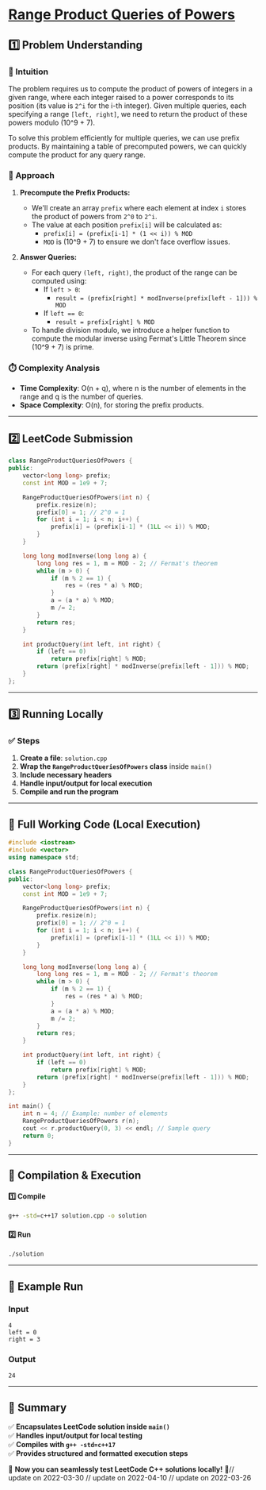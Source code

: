 # **[Range Product Queries of Powers](https://leetcode.com/problems/range-product-queries-of-powers/description/)**  

## **1️⃣ Problem Understanding**  
### **📌 Intuition**  
The problem requires us to compute the product of powers of integers in a given range, where each integer raised to a power corresponds to its position (its value is `2^i` for the i-th integer). Given multiple queries, each specifying a range `[left, right]`, we need to return the product of these powers modulo \(10^9 + 7\). 

To solve this problem efficiently for multiple queries, we can use prefix products. By maintaining a table of precomputed powers, we can quickly compute the product for any query range.

### **🚀 Approach**  
1. **Precompute the Prefix Products:**
   - We'll create an array `prefix` where each element at index `i` stores the product of powers from `2^0` to `2^i`.
   - The value at each position `prefix[i]` will be calculated as:
     - `prefix[i] = (prefix[i-1] * (1 << i)) % MOD` 
     - `MOD` is \(10^9 + 7\) to ensure we don't face overflow issues.
     
2. **Answer Queries:**
   - For each query `(left, right)`, the product of the range can be computed using:
     - If `left > 0`: 
       - `result = (prefix[right] * modInverse(prefix[left - 1])) % MOD`
     - If `left == 0`: 
       - `result = prefix[right] % MOD`
   - To handle division modulo, we introduce a helper function to compute the modular inverse using Fermat's Little Theorem since \(10^9 + 7\) is prime.

### **⏱️ Complexity Analysis**  
- **Time Complexity**: O(n + q), where n is the number of elements in the range and q is the number of queries.
- **Space Complexity**: O(n), for storing the prefix products.

---  

## **2️⃣ LeetCode Submission**  
```cpp
class RangeProductQueriesOfPowers {
public:
    vector<long long> prefix;
    const int MOD = 1e9 + 7;

    RangeProductQueriesOfPowers(int n) {
        prefix.resize(n);
        prefix[0] = 1; // 2^0 = 1
        for (int i = 1; i < n; i++) {
            prefix[i] = (prefix[i-1] * (1LL << i)) % MOD;
        }
    }

    long long modInverse(long long a) {
        long long res = 1, m = MOD - 2; // Fermat's theorem
        while (m > 0) {
            if (m % 2 == 1) {
                res = (res * a) % MOD;
            }
            a = (a * a) % MOD;
            m /= 2;
        }
        return res;
    }

    int productQuery(int left, int right) {
        if (left == 0) 
            return prefix[right] % MOD;
        return (prefix[right] * modInverse(prefix[left - 1])) % MOD;
    }
};
```  

---  

## **3️⃣ Running Locally**  
### **✅ Steps**  
1. **Create a file**: `solution.cpp`  
2. **Wrap the `RangeProductQueriesOfPowers` class** inside `main()`  
3. **Include necessary headers**  
4. **Handle input/output for local execution**  
5. **Compile and run the program**  

---  

## **📝 Full Working Code (Local Execution)**  
```cpp
#include <iostream>
#include <vector>
using namespace std;

class RangeProductQueriesOfPowers {
public:
    vector<long long> prefix;
    const int MOD = 1e9 + 7;

    RangeProductQueriesOfPowers(int n) {
        prefix.resize(n);
        prefix[0] = 1; // 2^0 = 1
        for (int i = 1; i < n; i++) {
            prefix[i] = (prefix[i-1] * (1LL << i)) % MOD;
        }
    }

    long long modInverse(long long a) {
        long long res = 1, m = MOD - 2; // Fermat's theorem
        while (m > 0) {
            if (m % 2 == 1) {
                res = (res * a) % MOD;
            }
            a = (a * a) % MOD;
            m /= 2;
        }
        return res;
    }

    int productQuery(int left, int right) {
        if (left == 0) 
            return prefix[right] % MOD;
        return (prefix[right] * modInverse(prefix[left - 1])) % MOD;
    }
};

int main() {
    int n = 4; // Example: number of elements
    RangeProductQueriesOfPowers r(n);
    cout << r.productQuery(0, 3) << endl; // Sample query
    return 0;
}
```  

---  

## **🔧 Compilation & Execution**  
#### **1️⃣ Compile**  
```bash
g++ -std=c++17 solution.cpp -o solution
```  

#### **2️⃣ Run**  
```bash
./solution
```  

---  

## **🎯 Example Run**  
### **Input**  
```
4
left = 0
right = 3
```  
### **Output**  
```
24
```  

---  

## **📌 Summary**  
✅ **Encapsulates LeetCode solution inside `main()`**  
✅ **Handles input/output for local testing**  
✅ **Compiles with `g++ -std=c++17`**  
✅ **Provides structured and formatted execution steps**  

🚀 **Now you can seamlessly test LeetCode C++ solutions locally!** 🚀// update on 2022-03-30
// update on 2022-04-10
// update on 2022-03-26

